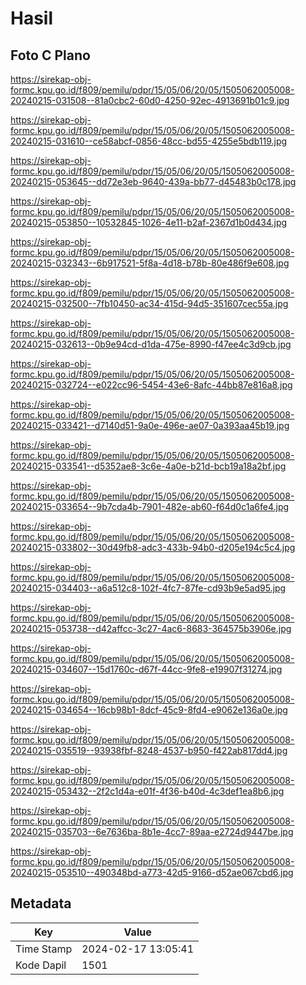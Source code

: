 # Hasil

## Foto C Plano

https://sirekap-obj-formc.kpu.go.id/f809/pemilu/pdpr/15/05/06/20/05/1505062005008-20240215-031508--81a0cbc2-60d0-4250-92ec-4913691b01c9.jpg

https://sirekap-obj-formc.kpu.go.id/f809/pemilu/pdpr/15/05/06/20/05/1505062005008-20240215-031610--ce58abcf-0856-48cc-bd55-4255e5bdb119.jpg

https://sirekap-obj-formc.kpu.go.id/f809/pemilu/pdpr/15/05/06/20/05/1505062005008-20240215-053645--dd72e3eb-9640-439a-bb77-d45483b0c178.jpg

https://sirekap-obj-formc.kpu.go.id/f809/pemilu/pdpr/15/05/06/20/05/1505062005008-20240215-053850--10532845-1026-4e11-b2af-2367d1b0d434.jpg

https://sirekap-obj-formc.kpu.go.id/f809/pemilu/pdpr/15/05/06/20/05/1505062005008-20240215-032343--6b917521-5f8a-4d18-b78b-80e486f9e608.jpg

https://sirekap-obj-formc.kpu.go.id/f809/pemilu/pdpr/15/05/06/20/05/1505062005008-20240215-032500--7fb10450-ac34-415d-94d5-351607cec55a.jpg

https://sirekap-obj-formc.kpu.go.id/f809/pemilu/pdpr/15/05/06/20/05/1505062005008-20240215-032613--0b9e94cd-d1da-475e-8990-f47ee4c3d9cb.jpg

https://sirekap-obj-formc.kpu.go.id/f809/pemilu/pdpr/15/05/06/20/05/1505062005008-20240215-032724--e022cc96-5454-43e6-8afc-44bb87e816a8.jpg

https://sirekap-obj-formc.kpu.go.id/f809/pemilu/pdpr/15/05/06/20/05/1505062005008-20240215-033421--d7140d51-9a0e-496e-ae07-0a393aa45b19.jpg

https://sirekap-obj-formc.kpu.go.id/f809/pemilu/pdpr/15/05/06/20/05/1505062005008-20240215-033541--d5352ae8-3c6e-4a0e-b21d-bcb19a18a2bf.jpg

https://sirekap-obj-formc.kpu.go.id/f809/pemilu/pdpr/15/05/06/20/05/1505062005008-20240215-033654--9b7cda4b-7901-482e-ab60-f64d0c1a6fe4.jpg

https://sirekap-obj-formc.kpu.go.id/f809/pemilu/pdpr/15/05/06/20/05/1505062005008-20240215-033802--30d49fb8-adc3-433b-94b0-d205e194c5c4.jpg

https://sirekap-obj-formc.kpu.go.id/f809/pemilu/pdpr/15/05/06/20/05/1505062005008-20240215-034403--a6a512c8-102f-4fc7-87fe-cd93b9e5ad95.jpg

https://sirekap-obj-formc.kpu.go.id/f809/pemilu/pdpr/15/05/06/20/05/1505062005008-20240215-053738--d42affcc-3c27-4ac6-8683-364575b3906e.jpg

https://sirekap-obj-formc.kpu.go.id/f809/pemilu/pdpr/15/05/06/20/05/1505062005008-20240215-034607--15d1760c-d67f-44cc-9fe8-e19907f31274.jpg

https://sirekap-obj-formc.kpu.go.id/f809/pemilu/pdpr/15/05/06/20/05/1505062005008-20240215-034654--16cb98b1-8dcf-45c9-8fd4-e9062e136a0e.jpg

https://sirekap-obj-formc.kpu.go.id/f809/pemilu/pdpr/15/05/06/20/05/1505062005008-20240215-035519--93938fbf-8248-4537-b950-f422ab817dd4.jpg

https://sirekap-obj-formc.kpu.go.id/f809/pemilu/pdpr/15/05/06/20/05/1505062005008-20240215-053432--2f2c1d4a-e01f-4f36-b40d-4c3def1ea8b6.jpg

https://sirekap-obj-formc.kpu.go.id/f809/pemilu/pdpr/15/05/06/20/05/1505062005008-20240215-035703--6e7636ba-8b1e-4cc7-89aa-e2724d9447be.jpg

https://sirekap-obj-formc.kpu.go.id/f809/pemilu/pdpr/15/05/06/20/05/1505062005008-20240215-053510--490348bd-a773-42d5-9166-d52ae067cbd6.jpg


## Metadata

| Key        | Value               |
| ---------- | ------------------- |
| Time Stamp | 2024-02-17 13:05:41 |
| Kode Dapil | 1501                |



